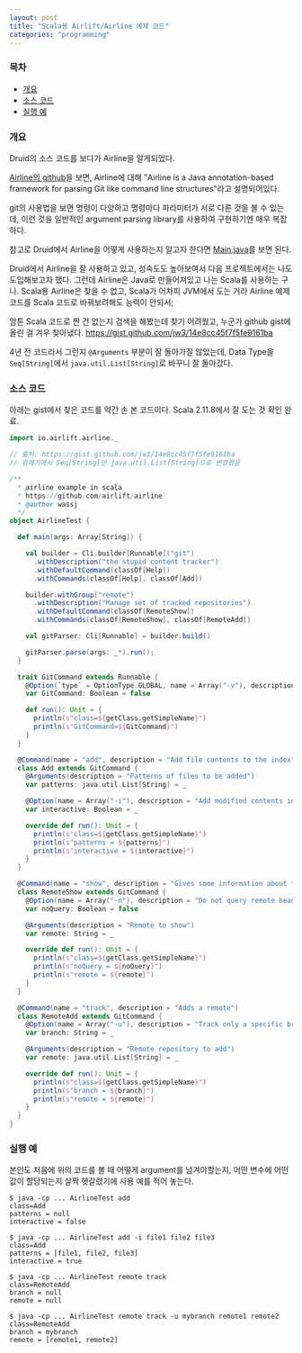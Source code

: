 ```yaml
---
layout: post
title: "Scala용 Airlift/Airline 예제 코드"
categories: "programming"
---
```


### 목차

- [개요](#개요)
- [소스 코드](#소스-코드)
- [실행 예](#실행-예)

### 개요

Druid의 소스 코드를 보다가 Airline을 알게되었다.

[Airline의 github](https://github.com/airlift/airline)을 보면, Airline에 대해 "Airline is a Java annotation-based framework for parsing Git like command line structures"라고 설명되어있다.

git의 사용법을 보면 명령이 다양하고 명령마다 파라미터가 서로 다른 것을 볼 수 있는데, 이런 것을 일반적인 argument parsing library를 사용하여 구현하기엔 매우 복잡하다.

참고로 Druid에서 Airline을 어떻게 사용하는지 알고자 한다면 [Main.java](https://github.com/apache/incubator-druid/blob/0.15.1-incubating/services/src/main/java/org/apache/druid/cli/Main.java)를 보면 된다.


Druid에서 Airline을 잘 사용하고 있고, 성숙도도 높아보여서 다음 프로젝트에서는 나도 도입해보고자 했다. 그런데 Airline은 Java로 만들어져있고 나는 Scala를 사용하는 구나. Scala용 Airline은 찾을 수 없고, Scala가 어차피 JVM에서 도는 거라 Airline 예제 코드를 Scala 코드로 바꿔보려해도 능력이 안되서;

암튼 Scala 코드로 짠 건 없는지 검색을 해봤는데 찾기 어려웠고, 누군가 github gist에 올린 걸 겨우 찾아냈다. https://gist.github.com/jw3/14e8cc45f7f5fe9161ba

4년 전 코드라서 그런지 `@Arguments` 부분이 잘 돌아가질 않았는데, Data Type을 `Seq[String]`에서 `java.util.List[String]`로 바꾸니 잘 돌아갔다.

### 소스 코드

아래는 gist에서 찾은 코드를 약간 손 본 코드이다. Scala 2.11.8에서 잘 도는 것 확인 완료.

```scala
import io.airlift.airline._

// 출처: https://gist.github.com/jw3/14e8cc45f7f5fe9161ba
// 위에거에서 Seq[String]만 java.util.List[String]으로 변경했음

/**
  * airline example in scala
  * https://github.com/airlift/airline
  * @author wassj
  */
object AirlineTest {

  def main(args: Array[String]) {

    val builder = Cli.builder[Runnable]("git")
      .withDescription("the stupid content tracker")
      .withDefaultCommand(classOf[Help])
      .withCommands(classOf[Help], classOf[Add])

    builder.withGroup("remote")
      .withDescription("Manage set of tracked repositories")
      .withDefaultCommand(classOf[RemoteShow])
      .withCommands(classOf[RemoteShow], classOf[RemoteAdd])

    val gitParser: Cli[Runnable] = builder.build()

    gitParser.parse(args: _*).run();
  }

  trait GitCommand extends Runnable {
    @Option(`type` = OptionType.GLOBAL, name = Array("-v"), description = "GitCommand mode")
    var GitCommand: Boolean = false

    def run(): Unit = {
      println(s"class=${getClass.getSimpleName}")
      println(s"GitCommand=${GitCommand}")
    }
  }

  @Command(name = "add", description = "Add file contents to the index")
  class Add extends GitCommand {
    @Arguments(description = "Patterns of files to be added")
    var patterns: java.util.List[String] = _

    @Option(name = Array("-i"), description = "Add modified contents interactively.")
    var interactive: Boolean = _

    override def run(): Unit = {
      println(s"class=${getClass.getSimpleName}")
      println(s"patterns = ${patterns}")
      println(s"interactive = ${interactive}")
    }
  }

  @Command(name = "show", description = "Gives some information about the remote <name>")
  class RemoteShow extends GitCommand {
    @Option(name = Array("-n"), description = "Do not query remote heads")
    var noQuery: Boolean = false

    @Arguments(description = "Remote to show")
    var remote: String = _

    override def run(): Unit = {
      println(s"class=${getClass.getSimpleName}")
      println(s"noQuery = ${noQuery}")
      println(s"remote = ${remote}")
    }
  }

  @Command(name = "track", description = "Adds a remote")
  class RemoteAdd extends GitCommand {
    @Option(name = Array("-u"), description = "Track only a specific branch")
    var branch: String = _

    @Arguments(description = "Remote repository to add")
    var remote: java.util.List[String] = _

    override def run(): Unit = {
      println(s"class=${getClass.getSimpleName}")
      println(s"branch = ${branch}")
      println(s"remote = ${remote}")
    }
  }
}
```

### 실행 예

본인도 처음에 위의 코드를 볼 때 어떻게 argument를 넘겨야할는지, 어떤 변수에 어떤 값이 할당되는지 살짝 헷갈렸기에 사용 예를 적어 놓는다.

```
$ java -cp ... AirlineTest add
class=Add
patterns = null
interactive = false

$ java -cp ... AirlineTest add -i file1 file2 file3
class=Add
patterns = [file1, file2, file3]
interactive = true

$ java -cp ... AirlineTest remote track
class=RemoteAdd
branch = null
remote = null

$ java -cp ... AirlineTest remote track -u mybranch remote1 remote2
class=RemoteAdd
branch = mybranch
remote = [remote1, remote2]
```
